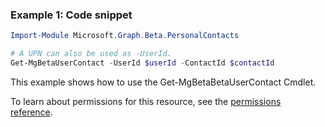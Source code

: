 ### Example 1: Code snippet

```powershellImport-Module Microsoft.Graph.Beta.PersonalContacts

# A UPN can also be used as -UserId.
Get-MgBetaUserContact -UserId $userId -ContactId $contactId
```
This example shows how to use the Get-MgBetaBetaUserContact Cmdlet.
To learn about permissions for this resource, see the [permissions reference](/graph/permissions-reference).

